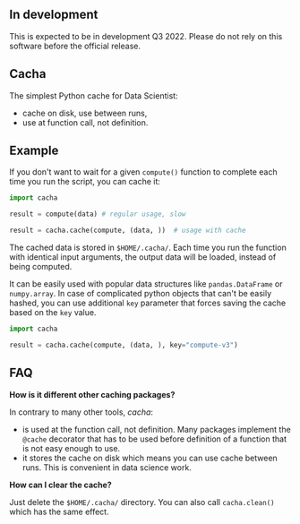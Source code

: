## In development

This is expected to be in development Q3 2022. Please do not rely on this
software before the official release.

## Cacha

The simplest Python cache for Data Scientist:

- cache on disk, use between runs,
- use at function call, not definition.

## Example

If you don't want to wait for a given `compute()` function to complete
each time you run the script, you can cache it:

```python
import cacha

result = compute(data) # regular usage, slow

result = cacha.cache(compute, (data, ))  # usage with cache

```

The cached data is stored in `$HOME/.cacha/`. Each time you run the
function with identical input arguments, the output data will be loaded,
instead of being computed.

It can be easily used with popular data structures like `pandas.DataFrame` or
`numpy.array`. In case of complicated python objects that can't be easily
hashed, you can use additional `key` parameter that forces saving the cache
based on the `key` value.

```python
import cacha

result = cacha.cache(compute, (data, ), key="compute-v3")

```

## FAQ

**How is it different other caching packages?**

In contrary to many other tools, _cacha_:

- is used at the function call, not definition. Many packages implement
  the `@cache` decorator that has to be used before definition of
  a function that is not easy enough to use.
- it stores the cache on disk which means you can use cache between runs.
  This is convenient in data science work.

**How can I clear the cache?**

Just delete the `$HOME/.cacha/` directory. You can also call `cacha.clean()`
which has the same effect.
